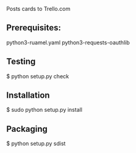 Posts cards to Trello.com

## Prerequisites:

python3-ruamel.yaml
python3-requests-oauthlib


## Testing

$ python setup.py check


## Installation

$ sudo python setup.py install


## Packaging

$ python setup.py sdist

